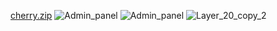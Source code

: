 [cherry.zip](https://github.com/KatrinKriv/Cherry/files/9082050/cherry.zip)
![Admin_panel](https://user-images.githubusercontent.com/108335407/178227517-72d5f05a-fbbd-4def-824f-6d03f1108e86.png)
![Admin_panel](https://user-images.githubusercontent.com/108335407/178227517-72d5f05a-fbbd-4def-824f-6d03f1108e86.png)
![Layer_20_copy_2](https://user-images.githubusercontent.com/108335407/178227854-3367ee97-d811-4e72-a7c7-784bc187f46a.png)
